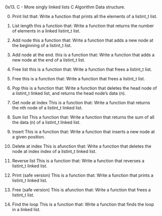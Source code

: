 0x13. C - More singly linked lists
C
Algorithm
Data structure.

0. Print list that:
Write a function that prints all the elements of a listint_t list.

1. List length 
this a function that:
Write a function that returns the number of elements in a linked listint_t list.

2. Add node
this a function that:
Write a function that adds a new node at the beginning of a listint_t list.

3. Add node at the end.
this is a function that:
Write a function that adds a new node at the end of a listint_t list.

4. Free list
this is a function that:
Write a function that frees a listint_t list.

5. Free
this is a function that:
Write a function that frees a listint_t list.

6. Pop
this is a function that:
Write a function that deletes the head node of a listint_t linked list, and returns the head node’s data (n).

7. Get node at index
This is a function that:
Write a function that returns the nth node of a listint_t linked list.

8. Sum list
This a function that:
Write a function that returns the sum of all the data (n) of a listint_t linked list.

9. Insert
This is a function that:
Write a function that inserts a new node at a given position.

10. Delete at index
This is afunction that:
Write a function that deletes the node at index index of a listint_t linked list.

11. Reverse list
This is a function that:
Write a function that reverses a listint_t linked list.

12. Print (safe version)
This is a function that:
Write a function that prints a listint_t linked list.

13. Free (safe version)
This is afunction that:
Write a function that frees a listint_t list.

14. Find the loop
This is a function that:
Write a function that finds the loop in a linked list.
